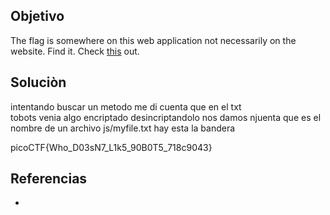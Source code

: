 
## Objetivo
The flag is somewhere on this web application not necessarily on the website. Find it. Check [this](http://saturn.picoctf.net:64710/) out.

## Soluciòn
intentando buscar un metodo me di cuenta que en el txt  
tobots venia algo encriptado 
desincriptandolo nos damos njuenta que es el nombre de un archivo 
js/myfile.txt
hay esta la bandera


picoCTF{Who_D03sN7_L1k5_90B0T5_718c9043}

## Referencias
- []()